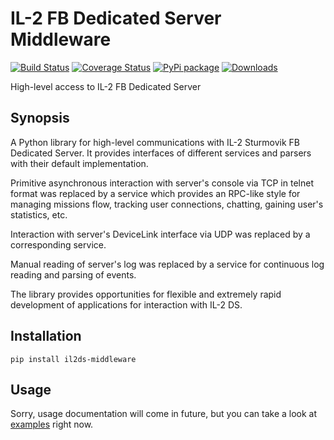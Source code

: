 IL-2 FB Dedicated Server Middleware
===================================

[![Build Status](https://travis-ci.org/IL2HorusTeam/il2ds-middleware.svg?branch=master)](https://travis-ci.org/IL2HorusTeam/il2ds-middleware)
[![Coverage Status](https://coveralls.io/repos/IL2HorusTeam/il2ds-middleware/badge.png?branch=master)](https://coveralls.io/r/IL2HorusTeam/il2ds-middleware?branch=master)
[![PyPi package](https://badge.fury.io/py/il2ds-middleware.png)](http://badge.fury.io/py/il2ds-middleware/)
[![Downloads](https://pypip.in/d/il2ds-middleware/badge.png)](https://crate.io/packages/il2ds-middleware/)

High-level access to IL-2 FB Dedicated Server

Synopsis
--------

A Python library for high-level communications with IL-2 Sturmovik FB Dedicated  Server. It provides interfaces of different services and parsers with their default implementation.

Primitive asynchronous interaction with server's console via TCP in telnet format was replaced by a service which provides an RPC-like style for managing missions flow, tracking user connections, chatting, gaining user's statistics, etc.

Interaction with server's DeviceLink interface via UDP was replaced by a corresponding service.

Manual reading of server's log was replaced by a service for continuous log reading and parsing of events.

The library provides opportunities for flexible and extremely rapid development of applications for interaction with IL-2 DS.


Installation
------------

    pip install il2ds-middleware

Usage
-----

Sorry, usage documentation will come in future, but you can take a look at [examples](./examples) right now.
